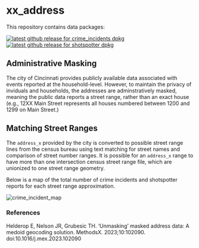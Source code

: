 # xx_address

This repository contains data packages:

<!-- badges: start -->
[![latest github release for crime_incidents dpkg](https://img.shields.io/github/v/release/geomarker-io/xx_address?sort=date&filter=crime_incidents-*&display_name=tag&label=%5B%E2%98%B0%5D&labelColor=%238CB4C3&color=%23396175)](https://github.com/geomarker-io/xx_address/releases?q=crime_incidents&expanded=false)
[![latest github release for shotspotter dpkg](https://img.shields.io/github/v/release/geomarker-io/xx_address?sort=date&filter=shotspotter-*&display_name=tag&label=%5B%E2%98%B0%5D&labelColor=%238CB4C3&color=%23396175)](https://github.com/geomarker-io/xx_address/releases?q=shotspotter&expanded=false)
<!-- badges: end -->

## Administrative Masking

The city of Cincinnati provides publicly available data associated with events reported at the household-level. However, to maintain the privacy of inviduals and households, the addresses are adminstratively masked, meaning the public data reports a street range, rather than an exact house (e.g., 12XX Main Street represents all houses numbered between 1200 and 1299 on Main Street.)

## Matching Street Ranges

The `address_x` provided by the city is converted to possible street range lines from the census bureau using text matching for street names and comparison of street number ranges. It is possible for an `address_x` range to have more than one intersection census street range file, which are unionized to one street range geometry. 

Below is a map of the total number of crime incidents and shotspotter reports for each street range approximation.

![crime_incident_map](https://user-images.githubusercontent.com/104022087/214891725-38ae46aa-3872-485a-bc3f-d6d916d19ad9.svg)

### References

Helderop E, Nelson JR, Grubesic TH. ‘Unmasking’ masked address data: A medoid geocoding solution. MethodsX. 2023;10:102090. doi:10.1016/j.mex.2023.102090
